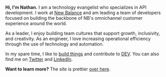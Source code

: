 **Hi, I'm Nathan.** I am a technology evangelist who specializes in API development. I work at [New Balance](https://newbalance.com) and am leading a team of developers focused on building the backbone of NB's omnichannel customer experience around the world.

As a leader, I enjoy building team cultures that support growth, inclusivity, and creativity. As an engineer, I love increasing operational efficiency through the use of technology and automation.

In my spare time, I like to [build things](https://nathanenglert.com/apps) and contribute to [DEV](https://dev.to/nathanenglert). You can also find me on [Twitter](https://twitter.com/nathanenglert) and [LinkedIn](https://www.linkedin.com/in/nathan-englert/).

**Want to learn more?** The site is prettier [over here](http://nathanenglert.com/).
